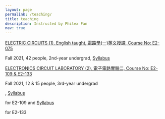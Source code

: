 ```yaml
---
layout: page
permalink: /teaching/
title: teaching
description: Instructed by Philex Fan
nav: true
---
```


<a href="#"> ELECTRIC CIRCUITS (1), English taught, 電路學(一)英文授課, Course No: E2-075 </a>

<p>Fall 2021, 42 people, 2nd-year undergrad, <a href="http://class-qry.acad.ncku.edu.tw/syllabus/online_display.php?syear=0110&sem=1&co_no=E221110&class_code=3" target="blank">Syllabus</a></p>

<p>  </p>


<a href="#"> ELECTRONICS CIRCUIT LABORATORY (2), 電子電路實驗二, Course No: E2-109 & E2-133 </a>

<p>Fall 2021, 12 & 15 people, 3rd-year undergrad</p>, <a href="http://class-qry.acad.ncku.edu.tw/syllabus/online_display.php?syear=0110&sem=1&co_no=E222220&class_code=1B" target="blank">Syllabus</a></p> for E2-109 and <a href="http://class-qry.acad.ncku.edu.tw/syllabus/online_display.php?syear=0110&sem=1&co_no=E222220&class_code=3B" target="blank">Syllabus</a></p> for E2-133

<p>  </p>